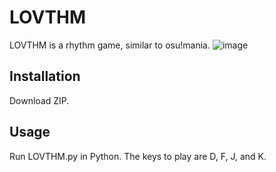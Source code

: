 # LOVTHM

LOVTHM is a rhythm game, similar to osu!mania. 
![image](https://user-images.githubusercontent.com/61912640/149268525-224e51e5-79ab-4443-9a9b-7b387532fdd9.png)

## Installation
Download ZIP.

## Usage
Run LOVTHM.py in Python. The keys to play are D, F, J, and K.
